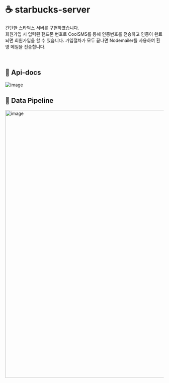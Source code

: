 # ☕️ starbucks-server
간단한 스타벅스 서버를 구현하였습니다.
<br>
회원가입 시 입력된 핸드폰 번호로 CoolSMS를 통해 인증번호를 전송하고 인증이 완료되면 회원가입을 할 수 있습니다.
가입절차가 모두 끝나면 Nodemailer를 사용하여 환영 메일을 전송합니다.

<br>

## 📝 Api-docs
<img alt="image" src="https://user-images.githubusercontent.com/99185757/200645930-2a3dcddc-6fc6-4447-aca4-ee6cc634e56c.png">

<br>

## 🔗 Data Pipeline
<img alt="image" width="850" src="https://user-images.githubusercontent.com/99185757/200646073-c7137242-baec-4aa0-8939-cab4e224608d.png">
